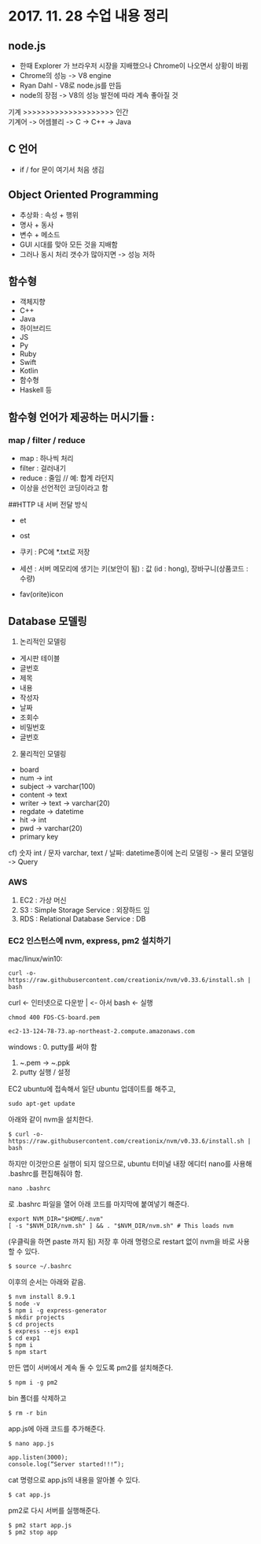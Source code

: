 # 2017. 11. 28 수업 내용 정리
## node.js
* 한때 Explorer 가 브라우저 시장을 지배했으나 Chrome이 나오면서 상황이 바뀜
* Chrome의 성능 -> V8 engine
* Ryan Dahl - V8로 node.js를 만듬
* node의 장점 -> V8의 성능 발전에 따라 계속 좋아질 것

기계 >>>>>>>>>>>>>>>>>>>> 인간  
기계어 -> 어셈블리 -> C -> C++ -> Java

## C 언어
* if / for 문이 여기서 처음 생김

## Object Oriented Programming
* 추상화 : 속성 + 행위
* 명사 + 동사
* 변수 + 메소드
* GUI 시대를 맞아 모든 것을 지배함
* 그러나 동시 처리 갯수가 많아지면 -> 성능 저하

## 함수형
* 객체지향
 * C++
 * Java
* 하이브리드
 * JS
 * Py
 * Ruby
 * Swift
 * Kotlin
* 함수형
 * Haskell 등

## 함수형 언어가 제공하는 머시기들 :
### map / filter / reduce
* map : 하나씩 처리
* filter : 걸러내기
* reduce : 줄임 // 예: 합계 라던지
* 이상을 선언적인 코딩이라고 함

##HTTP 내 서버 전달 방식 
* et
* ost
* 쿠키 : PC에 *.txt로 저장
* 세션 : 서버 메모리에 생기는 키(보안이 됨) : 값 (id : hong), 장바구니(상품코드 : 수량)


* fav(orite)icon

##  Database 모델링
1. 논리적인 모델링  
 * 게시판 테이블
 * 글번호
 * 제목
 * 내용
 * 작성자
 * 날짜
 * 조회수
 * 비밀번호
 * 글번호

2. 물리적인 모델링
  * board
   * num -> int
   * subject -> varchar(100)
   * content -> text
   * writer -> text -> varchar(20)
   * regdate -> datetime
   * hit -> int
   * pwd -> varchar(20)
   * primary key

cf) 숫자 int / 문자 varchar, text / 날짜: datetime종이에 논리 모델링 -> 물리 모델링 -> Query



###  AWS
  1. EC2 : 가상 머신
  2. S3 : Simple Storage Service : 외장하드 임
  3. RDS : Relational Database Service : DB

### EC2 인스턴스에 nvm, express, pm2 설치하기

mac/linux/win10:
```
curl -o- https://raw.githubusercontent.com/creationix/nvm/v0.33.6/install.sh | bash
```
curl  <- 인터넷으로 다운받
|        <- 아서
bash <- 실행
```
chmod 400 FDS-CS-board.pem
```
```     
ec2-13-124-78-73.ap-northeast-2.compute.amazonaws.com
```


windows :
 0. putty를 써야 함
 1. ~.pem -> ~.ppk
 2. putty 실행 / 설정

EC2 ubuntu에 접속해서 일단 ubuntu 업데이트를 해주고,
```
sudo apt-get update
```
아래와 같이 nvm을 설치한다.
```
$ curl -o- https://raw.githubusercontent.com/creationix/nvm/v0.33.6/install.sh | bash
```
하지만 이것만으론 실행이 되지 않으므로,  ubuntu 터미널 내장 에디터 nano를 사용해 .bashrc를 편집해줘야 함.
```
nano .bashrc
```
로 .bashrc 파일을 열어 아래 코드를 마지막에 붙여넣기 해준다.
```
export NVM_DIR="$HOME/.nvm"
[ -s "$NVM_DIR/nvm.sh" ] && . "$NVM_DIR/nvm.sh" # This loads nvm
```
(우클릭을 하면 paste 까지 됨)
저장 후 아래 명령으로 restart 없이 nvm을 바로 사용할 수 있다.
```
$ source ~/.bashrc
```
이후의 순서는 아래와 같음.
```
$ nvm install 8.9.1
$ node -v
$ npm i -g express-generator
$ mkdir projects
$ cd projects
$ express --ejs exp1
$ cd exp1
$ npm i
$ npm start
```
만든 앱이 서버에서 계속 돌 수 있도록 pm2를 설치해준다.
```
$ npm i -g pm2
```
bin 폴더를 삭제하고
```
$ rm -r bin
```
app.js에 아래 코드를 추가해준다.
```
$ nano app.js
```

```
app.listen(3000);
console.log(“Server started!!!“);
```
cat 명령으로 app.js의 내용을 알아볼 수 있다.
```
$ cat app.js
```
pm2로 다시 서버를 실행해준다.
```
$ pm2 start app.js
$ pm2 stop app
```